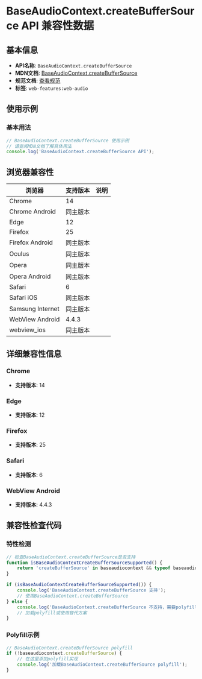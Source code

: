 # BaseAudioContext.createBufferSource API 兼容性数据

## 基本信息

- **API名称**: `BaseAudioContext.createBufferSource`
- **MDN文档**: [BaseAudioContext.createBufferSource](https://developer.mozilla.org/docs/Web/API/BaseAudioContext/createBufferSource)
- **规范文档**: [查看规范](https://webaudio.github.io/web-audio-api/#dom-baseaudiocontext-createbuffersource)
- **标签**: `web-features:web-audio`

## 使用示例

### 基本用法

```javascript
// BaseAudioContext.createBufferSource 使用示例
// 请查阅MDN文档了解具体用法
console.log('BaseAudioContext.createBufferSource API');
```

## 浏览器兼容性

| 浏览器 | 支持版本 | 说明 |
|--------|----------|------|
| Chrome | 14 |  |
| Chrome Android | 同主版本 |  |
| Edge | 12 |  |
| Firefox | 25 |  |
| Firefox Android | 同主版本 |  |
| Oculus | 同主版本 |  |
| Opera | 同主版本 |  |
| Opera Android | 同主版本 |  |
| Safari | 6 |  |
| Safari iOS | 同主版本 |  |
| Samsung Internet | 同主版本 |  |
| WebView Android | 4.4.3 |  |
| webview_ios | 同主版本 |  |

## 详细兼容性信息

### Chrome

- **支持版本**: 14

### Edge

- **支持版本**: 12

### Firefox

- **支持版本**: 25

### Safari

- **支持版本**: 6

### WebView Android

- **支持版本**: 4.4.3

## 兼容性检查代码

### 特性检测

```javascript
// 检查BaseAudioContext.createBufferSource是否支持
function isBaseAudioContextCreateBufferSourceSupported() {
    return 'createBufferSource' in baseaudiocontext && typeof baseaudiocontext.createBufferSource === 'function';
}

if (isBaseAudioContextCreateBufferSourceSupported()) {
    console.log('BaseAudioContext.createBufferSource 支持');
    // 使用BaseAudioContext.createBufferSource
} else {
    console.log('BaseAudioContext.createBufferSource 不支持，需要polyfill');
    // 加载polyfill或使用替代方案
}
```

### Polyfill示例

```javascript
// BaseAudioContext.createBufferSource polyfill
if (!baseaudiocontext.createBufferSource) {
    // 在这里添加polyfill实现
    console.log('加载BaseAudioContext.createBufferSource polyfill');
}
```

